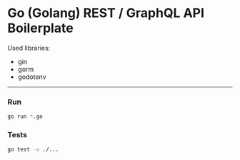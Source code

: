 # Go (Golang) REST / GraphQL API Boilerplate

Used libraries:
- gin
- gorm
- godotenv

---

### Run

```sh
go run *.go
```

### Tests

```sh
go test -v ./...
```